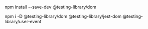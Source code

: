 npm install --save-dev @testing-library/dom

npm i -D
@testing-library/dom
@testing-library/jest-dom 
@testing-library/user-event